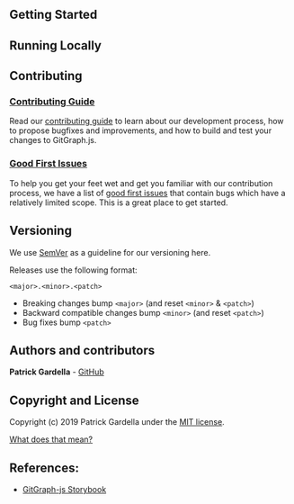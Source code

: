 ## Getting Started

## Running Locally

## Contributing

### [Contributing Guide][contributing]

Read our [contributing guide][contributing] to learn about our development process, how to propose bugfixes and improvements, and how to build and test your changes to GitGraph.js.

### [Good First Issues][good-first-issues]

To help you get your feet wet and get you familiar with our contribution process, we have a list of [good first issues][good-first-issues] that contain bugs which have a relatively limited scope. This is a great place to get started.

## Versioning

We use [SemVer][semver] as a guideline for our versioning here.

Releases use the following format:

```
<major>.<minor>.<patch>
```

- Breaking changes bump `<major>` (and reset `<minor>` & `<patch>`)
- Backward compatible changes bump `<minor>` (and reset `<patch>`)
- Bug fixes bump `<patch>`

## Authors and contributors

**Patrick Gardella** - [GitHub](https://github.com/patrickgardella)

## Copyright and License

Copyright (c) 2019 Patrick Gardella under the [MIT license][license].

[What does that mean?](http://choosealicense.com/licenses/mit/)

## References:

* [GitGraph-js Storybook](https://gitgraphjs.com/stories/?path=/story/gitgraph-js-1-basic-usage--default)

[node]: https://nodejs.org/
[yarn]: https://yarnpkg.com/
[lerna]: https://github.com/lerna/lerna
[storybook]: https://storybook.js.org/
[jest]: https://jestjs.io/
[semver]: http://semver.org/
[contributing]: CONTRIBUTING.md
[license]: LICENSE.md
[latest-release]: https://github.com/nicoespeon/gitgraph.js/releases/latest
[new-issue]: https://github.com/nicoespeon/gitgraph.js/issues
[good-first-issues]: https://github.com/nicoespeon/gitgraph.js/issues?q=is%3Aissue+is%3Aopen+label%3A%22%3Awave%3A+Good+first+issue%22
[gitgraph-core]: https://github.com/nicoespeon/gitgraph.js/tree/master/packages/gitgraph-core
[gitgraph-js]: https://github.com/nicoespeon/gitgraph.js/tree/master/packages/gitgraph-js
[gitgraph-react]: https://github.com/nicoespeon/gitgraph.js/tree/master/packages/gitgraph-react
[gitgraph-node]: https://github.com/nicoespeon/gitgraph.js/tree/master/packages/gitgraph-node